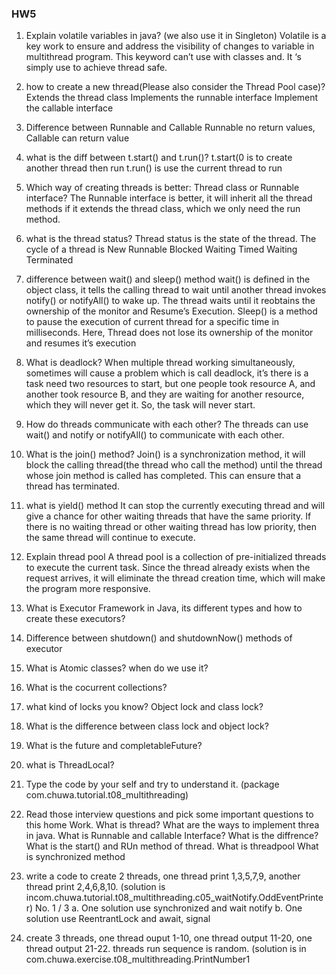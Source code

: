 ### HW5
1. Explain volatile variables in java? (we also use it in Singleton)
   Volatile is a key work to ensure and address the visibility of changes to variable in multithread program. This keyword can’t use with classes and. It ‘s simply use to achieve thread safe.
2. how to create a new thread(Please also consider the Thread Pool case)?
   Extends the thread class
   Implements the runnable interface
   Implement the callable interface

3. Difference between Runnable and Callable
   Runnable no return values, Callable can return value
4. what is the diff between t.start() and t.run()?
   t.start(0 is to create another thread then run
   t.run() is use the current thread to run
5. Which way of creating threads is better: Thread class or Runnable interface?
   The Runnable interface is better, it will inherit all the thread methods if it extends the thread class, which we only need the run method.

6. what is the thread status?
   Thread status is the state of the thread. The cycle of a thread is
   New
   Runnable
   Blocked
   Waiting
   Timed Waiting
   Terminated
7. difference between wait() and sleep() method
   wait() is defined in the object class, it tells the calling thread to wait until another thread invokes notify() or notifyAll() to wake up. The thread waits until it reobtains the ownership of the monitor and Resume’s Execution.
   Sleep() is a method to pause the execution of current thread for a specific time in milliseconds. Here, Thread does not lose its ownership of the monitor and resumes it’s execution

8. What is deadlock?
   When multiple thread working simultaneously, sometimes will cause a problem which is call deadlock, it’s there is a task need two resources to start, but one people took resource A, and another took resource B, and they are waiting for another resource, which they will never get it. So, the task will never start.
9. How do threads communicate with each other?
   The threads can use wait() and notify or notifyAll() to communicate with each other.
10. What is the join() method?
    Join() is a synchronization method, it will block the calling thread(the thread who call the method) until the thread whose join method is called has completed. This can ensure that a thread has terminated.
11. what is yield() method
    It can stop the currently executing thread and will give a chance for other waiting threads that have the same priority. If there is no waiting thread or other waiting thread has low priority, then the same thread will continue to execute.
12. Explain thread pool
    A thread pool is a collection of pre-initialized threads to execute the current task. Since the thread already exists when the request arrives, it will eliminate the thread creation time, which will make the program more responsive.
13. What is Executor Framework in Java, its different types and how to create these
    executors?
14. Difference between shutdown() and shutdownNow() methods of executor
15. What is Atomic classes? when do we use it?
16. What is the cocurrent collections?
17. what kind of locks you know?
    Object lock and class lock?
18. What is the difference between class lock and object lock?
19. What is the future and completableFuture?
20. what is ThreadLocal?
21. Type the code by your self and try to understand it. (package
    com.chuwa.tutorial.t08_multithreading)
22. Read those interview questions and pick some important questions to this home
    Work.
    What is thread?
    What are the ways to implement threa in java.
    What is Runnable and callable Interface? What is the diffrence?
    What is the start() and RUn method of thread.
    What is threadpool
    What is synchronized method

23. write a code to create 2 threads, one thread print 1,3,5,7,9, another thread print
    2,4,6,8,10. (solution is incom.chuwa.tutorial.t08_multithreading.c05_waitNotify.OddEventPrinter)
    No. 1 / 3
    a. One solution use synchronized and wait notify
    b. One solution use ReentrantLock and await, signal
24. create 3 threads, one thread ouput 1-10, one thread output 11-20, one thread
    output 21-22. threads run sequence is random. (solution is in
    com.chuwa.exercise.t08_multithreading.PrintNumber1

